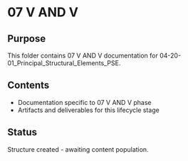 # 07 V AND V

## Purpose
This folder contains 07 V AND V documentation for 04-20-01_Principal_Structural_Elements_PSE.

## Contents
- Documentation specific to 07 V AND V phase
- Artifacts and deliverables for this lifecycle stage

## Status
Structure created - awaiting content population.
